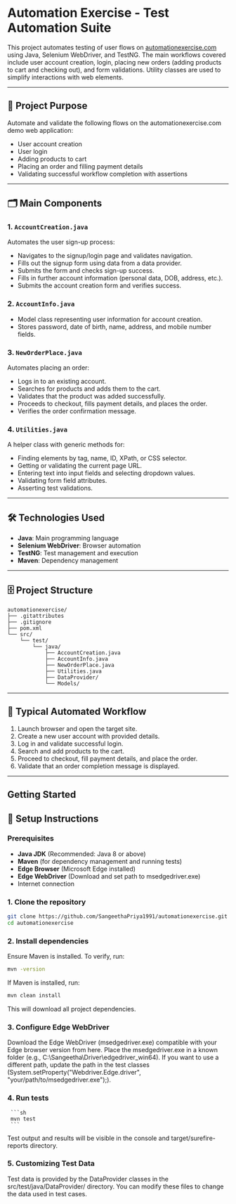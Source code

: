 # Automation Exercise - Test Automation Suite

This project automates testing of user flows on [automationexercise.com](https://automationexercise.com/) using Java, Selenium WebDriver, and TestNG. The main workflows covered include user account creation, login, placing new orders (adding products to cart and checking out), and form validations. Utility classes are used to simplify interactions with web elements.

---

## 🚀 Project Purpose

Automate and validate the following flows on the automationexercise.com demo web application:

- User account creation
- User login
- Adding products to cart
- Placing an order and filling payment details
- Validating successful workflow completion with assertions

---

## 🗂️ Main Components

### 1. `AccountCreation.java`
Automates the user sign-up process:
- Navigates to the signup/login page and validates navigation.
- Fills out the signup form using data from a data provider.
- Submits the form and checks sign-up success.
- Fills in further account information (personal data, DOB, address, etc.).
- Submits the account creation form and verifies success.

### 2. `AccountInfo.java`
- Model class representing user information for account creation.
- Stores password, date of birth, name, address, and mobile number fields.

### 3. `NewOrderPlace.java`
Automates placing an order:
- Logs in to an existing account.
- Searches for products and adds them to the cart.
- Validates that the product was added successfully.
- Proceeds to checkout, fills payment details, and places the order.
- Verifies the order confirmation message.

### 4. `Utilities.java`
A helper class with generic methods for:
- Finding elements by tag, name, ID, XPath, or CSS selector.
- Getting or validating the current page URL.
- Entering text into input fields and selecting dropdown values.
- Validating form field attributes.
- Asserting test validations.

---

## 🛠️ Technologies Used

- **Java**: Main programming language
- **Selenium WebDriver**: Browser automation
- **TestNG**: Test management and execution
- **Maven**: Dependency management 

---

## 🗄️ Project Structure

```plaintext
automationexercise/
├── .gitattributes
├── .gitignore
├── pom.xml
└── src/
    └── test/
        └── java/
            ├── AccountCreation.java
            ├── AccountInfo.java
            ├── NewOrderPlace.java
            ├── Utilities.java
            ├── DataProvider/
            └── Models/
```
---

## 🔄 Typical Automated Workflow

1. Launch browser and open the target site.
2. Create a new user account with provided details.
3. Log in and validate successful login.
4. Search and add products to the cart.
5. Proceed to checkout, fill payment details, and place the order.
6. Validate that an order completion message is displayed.

---

## Getting Started

## 🚀 Setup Instructions

### Prerequisites

- **Java JDK** (Recommended: Java 8 or above)
- **Maven** (for dependency management and running tests)
- **Edge Browser** (Microsoft Edge installed)
- **Edge WebDriver** (Download and set path to msedgedriver.exe)
- Internet connection

### 1. Clone the repository

```sh
git clone https://github.com/SangeethaPriya1991/automationexercise.git
cd automationexercise
```

### 2. Install dependencies
Ensure Maven is installed. To verify, run:

```sh
mvn -version
```

If Maven is installed, run:

```sh
mvn clean install
```

This will download all project dependencies.

### 3. Configure Edge WebDriver
Download the Edge WebDriver (msedgedriver.exe) compatible with your Edge browser version from here.
Place the msedgedriver.exe in a known folder (e.g., C:\Sangeetha\Driver\edgedriver_win64\).
If you want to use a different path, update the path in the test classes (System.setProperty("Webdriver.Edge.driver", "your/path/to/msedgedriver.exe");).

### 4. Run tests
     ```sh
     mvn test
     ```
Test output and results will be visible in the console and target/surefire-reports directory.

### 5. Customizing Test Data
Test data is provided by the DataProvider classes in the src/test/java/DataProvider/ directory.
You can modify these files to change the data used in test cases.


     
